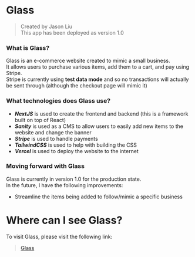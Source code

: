 # Glass
> Created by Jason Liu <br>
> This app has been deployed as version 1.0

### What is Glass?
Glass is an e-commerce website created to mimic a small business. <br>
It allows users to purchase various items, add them to a cart, and pay using Stripe. <br>
Stripe is currently using **test data mode** and so no transactions will actually be sent through (although the checkout page will mimic it)


### What technologies does Glass use?
- **_NextJS_** is used to create the frontend and backend (this is a framework built on top of React)
- **_Sanity_** is used as a CMS to allow users to easily add new items to the website and change the banner
- **_Stripe_** is used to handle payments  
- **_TailwindCSS_** is used to help with building the CSS  
- **_Vercel_** is used to deploy the website to the internet 

### Moving forward with Glass
Glass is currently in version 1.0 for the production state.<br>
In the future, I have the following improvements:
- Streamline the items being added to follow/mimic a specific business


# Where can I see Glass?
To visit Glass, please visit the following link: <br>
> [Glass](https://glass-rouge.vercel.app/)
